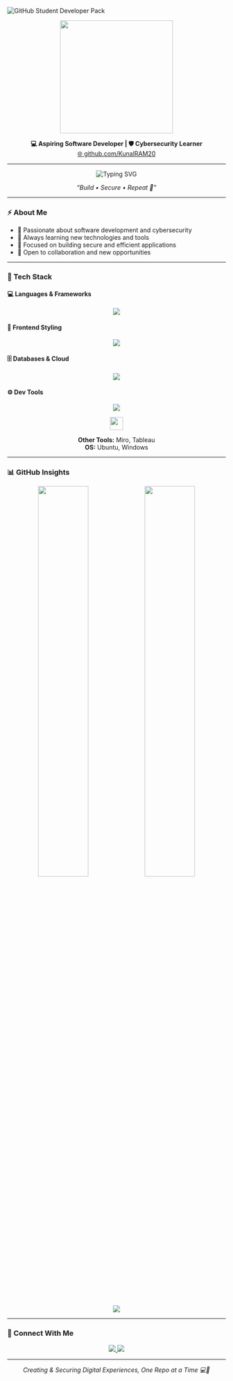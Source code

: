 ![GitHub Student Developer Pack](https://img.shields.io/badge/GitHub%20Student%20Pack-Active-brightgreen?logo=github)

<p align="center">
  <img src="https://res.cloudinary.com/duwg1mctb/image/upload/v1749488207/giphy-ezgif.com-speed_webme5.gif" width="260" />
</p>

<p align="center">
  <b>💻 Aspiring Software Developer | 🛡️ Cybersecurity Learner</b><br/>
  <a href="https://github.com/KunalRAM20" target="_blank">🌐 github.com/KunalRAM20</a>
</p>

---

<p align="center">
  <img src="https://readme-typing-svg.demolab.com?font=Fira+Code&pause=1000&color=00BFFF&width=435&lines=%F0%9F%A7%91%E2%80%8D%F0%9F%92%BB+Build+%E2%80%A2+%F0%9F%9B%A1%EF%B8%8F+Secure+%E2%80%A2+%F0%9F%94%81+Repeat" alt="Typing SVG" />
</p>

<p align="center"><i>“Build • Secure • Repeat 🔁”</i></p>

---

### ⚡ About Me

- 🔹 Passionate about software development and cybersecurity
- 🔹 Always learning new technologies and tools
- 🔹 Focused on building secure and efficient applications
- 🔹 Open to collaboration and new opportunities

---

### 🧠 Tech Stack

#### 💻 Languages & Frameworks
<p align="center">
  <img src="https://skillicons.dev/icons?i=python,js,react,nodejs,express" />
</p>

#### 🎨 Frontend Styling
<p align="center">
  <img src="https://skillicons.dev/icons?i=html,css,bootstrap" />
</p>

#### 🗄️ Databases & Cloud
<p align="center">
  <img src="https://skillicons.dev/icons?i=mongodb,postgres" />
</p>

#### ⚙️ Dev Tools
<p align="center">
  <img src="https://skillicons.dev/icons?i=git,github,vscode" />
</p>

<p align="center">
  <img src="https://img.icons8.com/color/48/000000/linux.png" height="30"/>
</p>

<p align="center">
  <b>Other Tools:</b> Miro, Tableau  
  <br/>
  <b>OS:</b> Ubuntu, Windows
</p>

---

### 📊 GitHub Insights

<p align="center">
  <img src="https://github-readme-stats.vercel.app/api?username=KunalRAM20&show_icons=true&theme=tokyonight&hide_border=false&count_private=true" width="48%" />
  <img src="https://github-readme-streak-stats.herokuapp.com?user=KunalRAM20&theme=tokyonight&hide_border=false" width="48%" />
</p>

<p align="center">
  <img src="https://github-readme-stats.vercel.app/api/top-langs/?username=KunalRAM20&layout=compact&theme=tokyonight&hide_border=false" />
</p>

---

### 🔗 Connect With Me

<p align="center">
  <a href="https://github.com/KunalRAM20" target="_blank">
    <img src="https://img.shields.io/badge/GitHub-171515?style=for-the-badge&logo=github&logoColor=00fff7"/>
  </a>
  <a href="https://www.linkedin.com/in/kunal-mehta-319236250/" target="_blank">
    <img src="https://img.shields.io/badge/LinkedIn-0077B5?style=for-the-badge&logo=linkedin&logoColor=white"/>
  </a>
</p>

---

<p align="center"><i>Creating & Securing Digital Experiences, One Repo at a Time 💻🔐</i></p>

